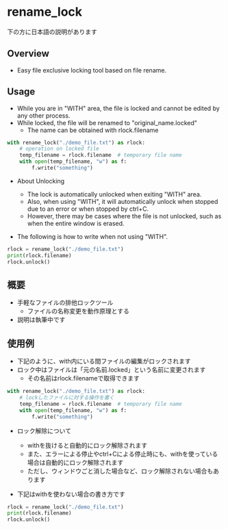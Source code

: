 # rename_lock

下の方に日本語の説明があります

## Overview
- Easy file exclusive locking tool based on file rename.

## Usage
- While you are in "WITH" area, the file is locked and cannot be edited by any other process.
- While locked, the file will be renamed to "original_name.locked"
	- The name can be obtained with rlock.filename
```python
with rename_lock("./demo_file.txt") as rlock:
	# operation on locked file
	temp_filename = rlock.filename	# temporary file name
	with open(temp_filename, "w") as f:
		f.write("something")
```
- About Unlocking
	- The lock is automatically unlocked when exiting "WITH" area.
	- Also, when using "WITH", it will automatically unlock when stopped due to an error or when stopped by ctrl+C.
	- However, there may be cases where the file is not unlocked, such as when the entire window is erased.

- The following is how to write when not using "WITH".
```python
rlock = rename_lock("./demo_file.txt")
print(rlock.filename)
rlock.unlock()
```


## 概要
- 手軽なファイルの排他ロックツール
	- ファイルの名称変更を動作原理とする
- 説明は執筆中です

## 使用例
- 下記のように、with内にいる間ファイルの編集がロックされます
- ロック中はファイルは「元の名前.locked」という名前に変更されます
	- その名前はrlock.filenameで取得できます
```python
with rename_lock("./demo_file.txt") as rlock:
	# lockしたファイルに対する操作を書く
	temp_filename = rlock.filename	# temporary file name
	with open(temp_filename, "w") as f:
		f.write("something")
```
- ロック解除について
	- withを抜けると自動的にロック解除されます
	- また、エラーによる停止やctrl+Cによる停止時にも、withを使っている場合は自動的にロック解除されます
	- ただし、ウィンドウごと消した場合など、ロック解除されない場合もあります

- 下記はwithを使わない場合の書き方です
```python
rlock = rename_lock("./demo_file.txt")
print(rlock.filename)
rlock.unlock()
```
